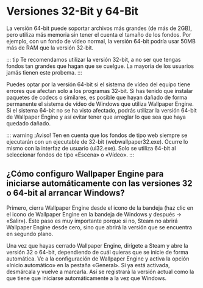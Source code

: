 # Versiones 32-Bit y 64-Bit

La versión 64-bit puede soportar archivos más grandes (de más de 2GB), pero utiliza más memoria sin tener el cuenta el tamaño de los fondos. Por ejemplo, con un fondo de vídeo normal, la versión 64-bit podría usar 50MB más de RAM que la versión 32-bit.

::: tip Te recomendamos utilizar la versión 32-bit, a no ser que tengas fondos tan grandes que hagan que se cuelgue. La mayoría de los usuarios jamás tienen este probema. :::

Puedes optar por la versión 64-bit si el sistema de vídeo del equipo tiene errores que afectan solo a los programas 32-bit. Si has tenido que instalar paquetes de codecs o similares, es posible que hayan dañado de forma permanente el sistema de vídeo de Windows que utiliza Wallpaper Engine. Si el sistema 64-bit no se ha visto afectado, podrás utilizar la versión 64-bit de Wallpaper Engine y así evitar tener que arreglar lo que sea que haya quedado dañado.

::: warning ¡Aviso! Ten en cuenta que los fondos de tipo web siempre se ejecutarán con un ejecutable de 32-bit (webwallpaper32.exe). Ocurre lo mismo con la interfaz de usuario (ui32.exe). Solo se utiliza 64-bit al seleccionar fondos de tipo «Escena» o «Vídeo». :::

## ¿Cómo configuro Wallpaper Engine para iniciarse automáticamente con las versiones 32 o 64-bit al arrancar Windows?

Primero, cierra Wallpaper Engine desde el icono de la bandeja (haz clic en el icono de Wallpaper Engine en la bandeja de Windows y después -> «Salir»). Este paso es muy importante porque si no, Steam no abrirá Wallpaper Engine desde cero, sino que abrirá la versión que se encuentra en segundo plano.

Una vez que hayas cerrado Wallpaper Engine, dirígete a Steam y abre la versión 32 o 64-bit, dependiendo de cuál quieras que se inicie de forma automática. Ve a la configuración de Wallpaper Engine y activa la opción «Inicio automático» en la pestaña «General». Si ya está activada, desmárcala y vuelve a marcarla. Así se registrará la versión actual como la que tiene que iniciarse automáticamente a la vez que Windows. 
